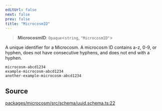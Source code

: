 ```yaml
---
editUrl: false
next: false
prev: false
title: "MicrocosmID"
---
```


> **MicrocosmID**: `Opaque`\<`string`, `"MicrocosmID"`\>

A unique identifier for a Microcosm.
A microcosm ID contains a-z, 0-9, or hyphen, does not have consecutive hyphens, and does not end with a hyphen.
```
microcosm-abcd1234
example-microcosm-abcd1234
another-example-microcosm-abcd1234
```

## Source

[packages/microcosm/src/schema/uuid.schema.ts:22](https://github.com/nodenogg-in/alpha-p2p/blob/920eddf19cd5eb07c362d64c8ceeef67e0a2790c/packages/microcosm/src/schema/uuid.schema.ts#L22)
